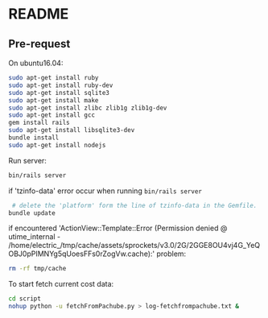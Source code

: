 # README

## Pre-request

On ubuntu16.04:

```sh
sudo apt-get install ruby
sudo apt-get install ruby-dev
sudo apt-get install sqlite3
sudo apt-get install make
sudo apt-get install zlibc zlib1g zlib1g-dev
sudo apt-get install gcc
gem install rails
sudo apt-get install libsqlite3-dev
bundle install
sudo apt-get install nodejs
```

Run server:

```sh
bin/rails server
```

if 'tzinfo-data' error occur when running `bin/rails server`
```sh
 # delete the 'platform' form the line of tzinfo-data in the Gemfile.
bundle update
```

if encountered 'ActionView::Template::Error (Permission denied @ utime_internal - /home/electric_/tmp/cache/assets/sprockets/v3.0/2G/2GGE8OU4vj4G_YeQOBJ0pPIMNYg5qUoesFFs0rZogVw.cache):' problem:

```sh
rm -rf tmp/cache
```

To start fetch current cost data:
```sh
cd script
nohup python -u fetchFromPachube.py > log-fetchfrompachube.txt &
```
